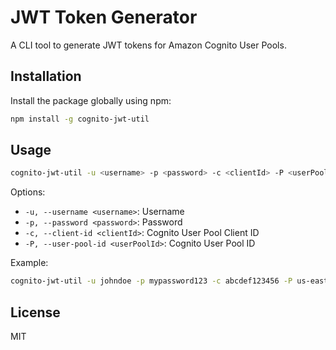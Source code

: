 # JWT Token Generator

A CLI tool to generate JWT tokens for Amazon Cognito User Pools.

## Installation

Install the package globally using npm:

```bash
npm install -g cognito-jwt-util
```

## Usage
  
```bash
cognito-jwt-util -u <username> -p <password> -c <clientId> -P <userPoolId>
```
Options:
- `-u, --username <username>`: Username
- `-p, --password <password>`: Password
- `-c, --client-id <clientId>`: Cognito User Pool Client ID
- `-P, --user-pool-id <userPoolId>`: Cognito User Pool ID

Example:
```bash
cognito-jwt-util -u johndoe -p mypassword123 -c abcdef123456 -P us-east-1_abcdefgh
```

## License
MIT

